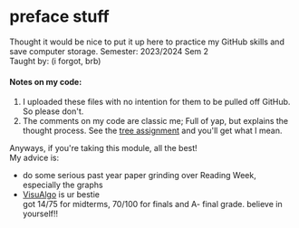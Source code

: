 # preface stuff
Thought it would be nice to put it up here to practice my GitHub skills and save computer storage. 
Semester: 2023/2024 Sem 2  
Taught by: (i forgot, brb)

#### Notes on my code:
1. I uploaded these files with no intention for them to be pulled off GitHub. So please don't.
2. The comments on my code are classic me; Full of yap, but explains the thought process. See the [tree assignment](https://github.com/am3lia-low/CS2040-codes/blob/main/take%20home%20assignment/Nicknames.java) and you'll get what I mean.

Anyways, if you're taking this module, all the best!  
My advice is:
- do some serious past year paper grinding over Reading Week, especially the graphs
- [VisuAlgo](https://visualgo.net/en) is ur bestie  
got 14/75 for midterms, 70/100 for finals and A- final grade. believe in yourself!!
